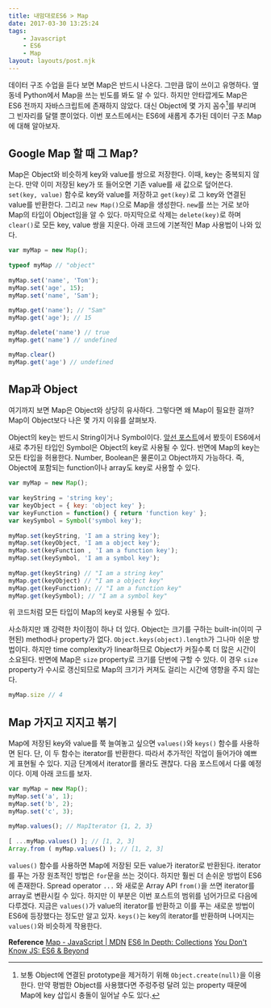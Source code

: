 ```yaml
---
title: 내맘대로ES6 > Map
date: 2017-03-30 13:25:24
tags: 
    - Javascript
    - ES6
    - Map
layout: layouts/post.njk
---
```


데이터 구조 수업을 듣다 보면 Map은 반드시 나온다. 그만큼 많이 쓰이고 유명하다. 옆 동네 Python에서 Map을 쓰는 빈도를 봐도 알 수 있다. 하지만 안타깝게도 Map은 ES6 전까지 자바스크립트에 존재하지 않았다. 대신 Object에 몇 가지 꼼수[^1]를 부리며 그 빈자리를 달랠 뿐이었다. 이번 포스트에서는 ES6에 새롭게 추가된 데이터 구조 Map에 대해 알아보자.

## Google Map 할 때 그 Map?
Map은 Object와 비슷하게 key와 value를 쌍으로 저장한다. 이때, key는 중복되지 않는다. 만약 이미 저장된 key가 또 들어오면 기존 value를 새 값으로 덮어쓴다. `set(key, value)` 함수로 key와 value를 저장하고 `get(key)`로 그 key와 연결된 value를 반환한다. 그리고 `new Map()`으로 Map을 생성한다. `new`를 쓰는 거로 보아 Map의 타입이 Object임을 알 수 있다. 마지막으로 삭제는 `delete(key)`로 하며 `clear()`로 모든 key, value 쌍을 지운다. 아래 코드에 기본적인 Map 사용법이 나와 있다.

```javascript
var myMap = new Map();
 
typeof myMap // "object"
 
myMap.set('name', 'Tom');
myMap.set('age', 15);
myMap.set('name', 'Sam');
 
myMap.get('name'); // "Sam"
myMap.get('age'); // 15

myMap.delete('name') // true
myMap.get('name') // undefined

myMap.clear()
myMap.get('age') // undefined
```

## Map과 Object 
여기까지 보면 Map은 Object와 상당히 유사하다. 그렇다면 왜 Map이 필요한 걸까? Map이 Object보다 나은 몇 가지 이유를 살펴보자.

Object의 key는 반드시 String이거나 Symbol이다. [앞선 포스트](https://juhojuho.github.io/2017/03/29/js-symbol/)에서 봤듯이 ES6에서 새로 추가된 타입인 Symbol은 Object의 key로 사용될 수 있다. 반면에 Map의 key는 모든 타입을 허용한다. Number, Boolean은 물론이고 Object까지 가능하다. 즉, Object에 포함되는 function이나 array도 key로 사용할 수 있다.

```javascript
var myMap = new Map();
 
var keyString = 'string key';
var keyObject = { key: 'object key' };
var keyFunction = function() { return 'function key' };
var keySymbol = Symbol('symbol key');
 
myMap.set(keyString, 'I am a string key');
myMap.set(keyObject, 'I am a object key');
myMap.set(keyFunction , 'I am a function key');
myMap.set(keySymbol, 'I am a symbol key');
 
myMap.get(keyString) // "I am a string key"
myMap.get(keyObject) // "I am a object key"
myMap.get(keyFunction); // "I am a function key"
myMap.get(keySymbol); // "I am a symbol key"
```
위 코드처럼 모든 타입이 Map의 key로 사용될 수 있다.

사소하지만 꽤 강력한 차이점이 하나 더 있다. Object는 크기를 구하는 built-in(이미 구현된) method나 property가 없다. `Object.keys(object).length`가 그나마 쉬운 방법이다. 하지만 time complexity가 linear하므로 Object가 커질수록 더 많은 시간이 소요된다. 반면에 Map은 `size` property로 크기를 단번에 구할 수 있다. 이 경우 `size` property가 수시로 갱신되므로 Map의 크기가 커져도 걸리는 시간에 영향을 주지 않는다.

```javascript
myMap.size // 4
```

## Map 가지고 지지고 볶기
Map에 저장된 key와 value를 쭉 늘여놓고 싶으면 `values()`와 `keys()` 함수를 사용하면 된다. 단, 이 두 함수는 iterator를 반환한다. 따라서 추가적인 작업이 들어가야 예쁘게 표현될 수 있다. 지금 단계에서 iterator를 몰라도 괜찮다. 다음 포스트에서 다룰 예정이다. 이제 아래 코드를 보자.

```javascript
var myMap = new Map();
myMap.set('a', 1);
myMap.set('b', 2);
myMap.set('c', 3);
 
myMap.values(); // MapIterator {1, 2, 3}
 
[ ...myMap.values() ]; // [1, 2, 3]
Array.from ( myMap.values() ); // [1, 2, 3]
```

`values()` 함수를 사용하면 Map에 저장된 모든 value가 iterator로 반환된다. iterator를 푸는 가장 원초적인 방법은 `for`문을 쓰는 것이다. 하지만 훨씬 더 손쉬운 방법이 ES6에 존재한다. Spread operator `...` 와 새로운 Array API `from()`을 쓰면 iterator를 array로 변환시킬 수 있다. 하지만 이 부분은 이번 포스트의 범위를 넘어가므로 다음에 다루겠다. 지금은 `values()`가 value의 iterator를 반환하고 이를 푸는 새로운 방법이 ES6에 등장했다는 정도만 알고 있자. `keys()`는 key의 iterator를 반환하며 나머지는 `values()`와 비슷하게 작용한다.

**Reference**
[Map - JavaScript | MDN](https://developer.mozilla.org/en/docs/Web/JavaScript/Reference/Global_Objects/Map)
[ES6 In Depth: Collections](https://hacks.mozilla.org/2015/06/es6-in-depth-collections/)
[You Don't Know JS: ES6 & Beyond](https://github.com/getify/You-Dont-Know-JS/blob/master/es6%20%26%20beyond/ch5.md)

[^1]: 보통 Object에 연결된 prototype을 제거하기 위해 `Object.create(null)`을 이용한다. 만약 평범한 Object를 사용했다면 주렁주렁 달려 있는 property 때문에 Map에 key 삽입시 충돌이 일어날 수도 있다.
[^2]: 쉽게 말해서 C처럼 일일이 `free()` 안 해줘도 된다.